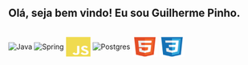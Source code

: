 ## Olá, seja bem vindo! Eu sou Guilherme Pinho.

<div style="display: inline_block;"><br>
  <img align="center" alt="Java" height="40" width="50" src="https://cdn.jsdelivr.net/gh/devicons/devicon@latest/icons/java/java-original.svg" />
  <img align="center" alt="Spring" height="40" width="50" src="https://cdn.jsdelivr.net/gh/devicons/devicon@latest/icons/spring/spring-original.svg" />
  <img align="center" alt="JavaScript" height="40" width="50" src="https://raw.githubusercontent.com/devicons/devicon/master/icons/javascript/javascript-plain.svg">
  <img align="center" alt="Postgres" height="40" width="50" src="https://cdn.jsdelivr.net/gh/devicons/devicon@latest/icons/postgresql/postgresql-original.svg" />
  <img align="center" alt="HTML" height="40" width="50" src="https://raw.githubusercontent.com/devicons/devicon/master/icons/html5/html5-original.svg">
  <img align="center" alt="CSS" height="40" width="50" src="https://raw.githubusercontent.com/devicons/devicon/master/icons/css3/css3-original.svg">
</div>
